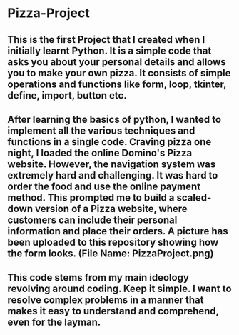 # Pizza-Project
## This is the first Project that I created when I initially learnt Python. It is a simple code that asks you about your personal details and allows you to make your own pizza. It consists of simple operations and functions like form, loop, tkinter, define, import, button etc. 

## After learning the basics of python, I wanted to implement all the various techniques and functions in a single code. Craving pizza one night, I loaded the online Domino's Pizza website. However, the navigation system was extremely hard and challenging. It was hard to order the food and use the online payment method. This prompted me to build a scaled-down version of a Pizza website, where customers can include their personal information and place their orders. A picture has been uploaded to this repository showing how the form looks. (File Name: PizzaProject.png)

## This code stems from my main ideology revolving around coding. Keep it simple. I want to resolve complex problems in a manner that makes it easy to understand and comprehend, even for the layman.

